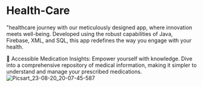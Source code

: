 # Health-Care


"healthcare journey with our meticulously designed app, where innovation meets well-being. Developed using the robust capabilities of Java, Firebase, XML, and SQL, this app redefines the way you engage with your health.

💊 Accessible Medication Insights: Empower yourself with knowledge. Dive into a comprehensive repository of medical information, making it simpler to understand and manage your prescribed medications.
![Picsart_23-08-20_20-07-45-587](https://github.com/SatyamkrJha85/Health-Care/assets/111700337/be9389fa-236a-4e33-b96b-986e12a3bbf5)
